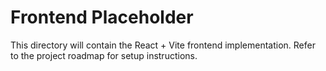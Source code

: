 # Frontend Placeholder

This directory will contain the React + Vite frontend implementation.
Refer to the project roadmap for setup instructions.
